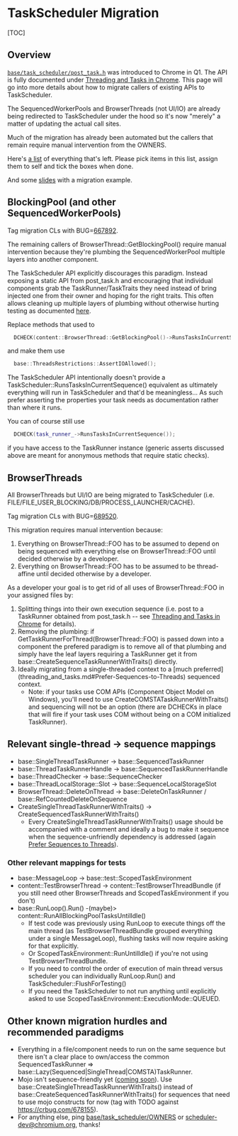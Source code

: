 # TaskScheduler Migration

[TOC]

## Overview

[`base/task_scheduler/post_task.h`](https://cs.chromium.org/chromium/src/base/task_scheduler/post_task.h)
was introduced to Chrome in Q1. The API is fully documented under [Threading and
Tasks in Chrome](threading_and_tasks.md). This page will go into more details
about how to migrate callers of existing APIs to TaskScheduler.

The SequencedWorkerPools and BrowserThreads (not UI/IO) are already being
redirected to TaskScheduler under the hood so it's now "merely" a matter of
updating the actual call sites.

Much of the migration has already been automated but the callers that remain
require manual intervention from the OWNERS.

Here's [a list](https://docs.google.com/spreadsheets/d/18x9PGMlfgWcBr4fDz2SEEtIwTpSjcBFT2Puib47ZF1w/edit)
of everything that's left. Please pick items in this list, assign them to self
and tick the boxes when done.

And some [slides](https://docs.google.com/presentation/d/191H9hBO0r5pH2JVMeYYV-yrP1175JoSlrZyK5QEeUlE/edit?usp=sharing)
with a migration example.

## BlockingPool (and other SequencedWorkerPools)

Tag migration CLs with BUG=[667892](https://crbug.com/667892).

The remaining callers of BrowserThread::GetBlockingPool() require manual
intervention because they're plumbing the SequencedWorkerPool multiple layers
into another component.

The TaskScheduler API explicitly discourages this paradigm. Instead exposing a
static API from post_task.h and encouraging that individual components grab the
TaskRunner/TaskTraits they need instead of bring injected one from their owner
and hoping for the right traits. This often allows cleaning up multiple layers
of plumbing without otherwise hurting testing as documented
[here](threading_and_tasks.md#TaskRunner-ownership-encourage-no-dependency-injection).

Replace methods that used to
```cpp
  DCHECK(content::BrowserThread::GetBlockingPool()->RunsTasksInCurrentSequence());
```
and make them use
```cpp
  base::ThreadsRestrictions::AssertIOAllowed();
```

The TaskScheduler API intentionally doesn't provide a
TaskScheduler::RunsTasksInCurrentSequence() equivalent as ultimately everything
will run in TaskScheduler and that'd be meaningless... As such prefer asserting
the properties your task needs as documentation rather than where it runs.

You can of course still use
```cpp
  DCHECK(task_runner_->RunsTasksInCurrentSequence());
```
if you have access to the TaskRunner instance (generic asserts discussed above
are meant for anonymous methods that require static checks).

## BrowserThreads

All BrowserThreads but UI/IO are being migrated to TaskScheduler
(i.e. FILE/FILE_USER_BLOCKING/DB/PROCESS_LAUNCHER/CACHE).

Tag migration CLs with BUG=[689520](https://crbug.com/689520).

This migration requires manual intervention because:
 1. Everything on BrowserThread::FOO has to be assumed to depend on being
    sequenced with everything else on BrowserThread::FOO until decided otherwise
    by a developer.
 2. Everything on BrowserThread::FOO has to be assumed to be thread-affine until
    decided otherwise by a developer.

As a developer your goal is to get rid of all uses of BrowserThread::FOO in your
assigned files by:
 1. Splitting things into their own execution sequence (i.e. post to a TaskRunner
    obtained from post_task.h -- see [Threading and Tasks in
    Chrome](threading_and_tasks.md) for details).
 2. Removing the plumbing: if GetTaskRunnerForThread(BrowserThread::FOO) is
    passed down into a component the prefered paradigm is to remove all of that
    plumbing and simply have the leaf layers requiring a TaskRunner get it from
    base::CreateSequenceTaskRunnerWithTraits() directly.
 3. Ideally migrating from a single-threaded context to a [much preferred]
    (threading_and_tasks.md#Prefer-Sequences-to-Threads) sequenced context.
    * Note: if your tasks use COM APIs (Component Object Model on Windows),
      you'll need to use CreateCOMSTATaskRunnerWithTraits() and sequencing will
      not be an option (there are DCHECKs in place that will fire if your task
      uses COM without being on a COM initialized TaskRunner).

## Relevant single-thread -> sequence mappings

* base::SingleThreadTaskRunner -> base::SequencedTaskRunner
* base::ThreadTaskRunnerHandle -> base::SequencedTaskRunnerHandle
* base::ThreadChecker -> base::SequenceChecker
* base::ThreadLocalStorage::Slot -> base::SequenceLocalStorageSlot
* BrowserThread::DeleteOnThread -> base::DeleteOnTaskRunner / base::RefCountedDeleteOnSequence
* CreateSingleThreadTaskRunnerWithTraits() -> CreateSequencedTaskRunnerWithTraits()
   * Every CreateSingleThreadTaskRunnerWithTraits() usage should be accompanied
     with a comment and ideally a bug to make it sequence when the sequence-unfriendly
     dependency is addressed (again [Prefer Sequences to
     Threads](threading_and_tasks.md#Prefer-Sequences-to-Threads)).

### Other relevant mappings for tests

* base::MessageLoop -> base::test::ScopedTaskEnvironment
* content::TestBrowserThread -> content::TestBrowserThreadBundle (if you still
  need other BrowserThreads and ScopedTaskEnvironment if you don't)
* base::RunLoop().Run() -(maybe)> content::RunAllBlockingPoolTasksUntilIdle()
   * If test code was previously using RunLoop to execute things off the main
     thread (as TestBrowserThreadBundle grouped everything under a single
     MessageLoop), flushing tasks will now require asking for that explicitly.
   * Or ScopedTaskEnvironment::RunUntilIdle() if you're not using
     TestBrowserThreadBundle.
   * If you need to control the order of execution of main thread versus
     scheduler you can individually RunLoop.Run() and
     TaskScheduler::FlushForTesting()
   * If you need the TaskScheduler to not run anything until explicitly asked to
     use ScopedTaskEnvironment::ExecutionMode::QUEUED.

## Other known migration hurdles and recommended paradigms
* Everything in a file/component needs to run on the same sequence but there
  isn't a clear place to own/access the common SequencedTaskRunner =>
  base::Lazy(Sequenced|SingleThread|COMSTA)TaskRunner.
* Mojo isn't sequence-friendly yet ([coming soon](https://crbug.com/678155)).
  Use base::CreateSingleThreadTaskRunnerWithTraits() instead of
  base::CreateSequencedTaskRunnerWithTraits() for sequences that need to use
  mojo constructs for now (tag with TODO against https://crbug.com/678155).
* For anything else, ping [base/task_scheduler/OWNERS](https://cs.chromium.org/chromium/src/base/task_scheduler/OWNERS)
  or [scheduler-dev@chromium.org](https://groups.google.com/a/chromium.org/forum/#!forum/scheduler-dev),
  thanks!
